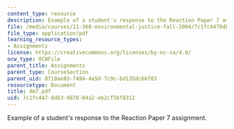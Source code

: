 ```yaml
---
content_type: resource
description: Example of a student's response to the Reaction Paper 7 assignment.
file: /media/courses/11-368-environmental-justice-fall-2004/7c1fc4478db3987804a2eb2cf5bf8312_dm7.pdf
file_type: application/pdf
learning_resource_types:
- Assignments
license: https://creativecommons.org/licenses/by-nc-sa/4.0/
ocw_type: OCWFile
parent_title: Assignments
parent_type: CourseSection
parent_uid: 8718ae83-f494-4a5d-7c9c-bd135dc66f83
resourcetype: Document
title: dm7.pdf
uid: 7c1fc447-8db3-9878-04a2-eb2cf5bf8312
---
```

Example of a student's response to the Reaction Paper 7 assignment.
